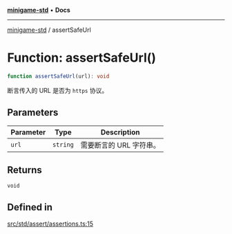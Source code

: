 [**minigame-std**](../README.md) • **Docs**

***

[minigame-std](../README.md) / assertSafeUrl

# Function: assertSafeUrl()

```ts
function assertSafeUrl(url): void
```

断言传入的 URL 是否为 `https` 协议。

## Parameters

| Parameter | Type | Description |
| ------ | ------ | ------ |
| `url` | `string` | 需要断言的 URL 字符串。 |

## Returns

`void`

## Defined in

[src/std/assert/assertions.ts:15](https://github.com/JiangJie/minigame-std/blob/0b3f4c24a764d15c8d4cfbfab659d3f6c53dfd93/src/std/assert/assertions.ts#L15)
